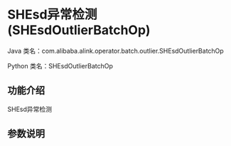# SHEsd异常检测 (SHEsdOutlierBatchOp)
Java 类名：com.alibaba.alink.operator.batch.outlier.SHEsdOutlierBatchOp

Python 类名：SHEsdOutlierBatchOp


## 功能介绍

SHEsd异常检测

## 参数说明

<!-- PARAMETER TABLE -->

